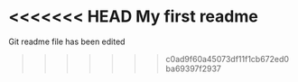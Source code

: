 <<<<<<< HEAD
My first readme
=======
Git readme file has been edited 
>>>>>>> c0ad9f60a45073df11f1cb672ed0ba69397f2937
